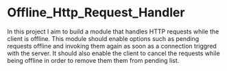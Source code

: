 # Offline_Http_Request_Handler
In this project I aim to build a module that handles HTTP requests while the client is offline. This module should
enable options such as pending requests offline and invoking them again as soon as a connection triggred with the 
server. It should also enable the client to cancel the requests while being offline in order to remove them them from
pending list.
